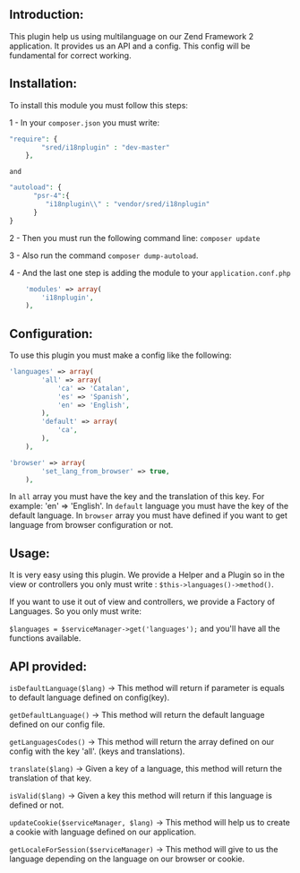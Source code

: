 Introduction:
-------------

This plugin help us using multilanguage on our Zend Framework 2 application. It provides us
an API and a config. This config will be fundamental for correct working.


Installation:
-------------

To install this module you must follow this steps:

1 - In your `composer.json` you must write:

```php
"require": {
        "sred/i18nplugin" : "dev-master"
    },
```
    and

```php
"autoload": {
      "psr-4":{
         "i18nplugin\\" : "vendor/sred/i18nplugin"
      }
}
```

2 - Then you must run the following command line: `composer update`

3 - Also run the command `composer dump-autoload`.

4 - And the last one step is adding the module to your `application.conf.php`
```php
    'modules' => array(
        'i18nplugin',
    ),
```

Configuration:
--------------
To use this plugin you must make a config like the following:

```php
'languages' => array(
        'all' => array(
            'ca' => 'Catalan',
            'es' => 'Spanish',
            'en' => 'English',
        ),
        'default' => array(
            'ca',
        ),
    ),
```

```php
'browser' => array(
        'set_lang_from_browser' => true,
    ),
```

In `all` array you must have the key and the translation of this key. For example: 'en' => 'English'.
In `default` language you must have the key of the default language.
In `browser` array you must have defined if you want to get language from browser configuration or not.



Usage:
------

It is very easy using this plugin. We provide a Helper and a Plugin so in the view or controllers you only must write :
`$this->languages()->method()`.

If you want to use it out of view and controllers, we provide a Factory of Languages. So you only must write:

`$languages = $serviceManager->get('languages');` and you'll have all the functions available.




API provided:
-------------
`isDefaultLanguage($lang)` -> This method will return if parameter is equals to default language defined on config(key).

`getDefaultLanguage()` -> This method will return the default language defined on our config file.

`getLanguagesCodes()` -> This method will return the array defined on our config with the key 'all'. (keys and translations).

`translate($lang)` -> Given a key of a language, this method will return the translation of that key.

`isValid($lang)` -> Given a key this method will return if this language is defined or not.

`updateCookie($serviceManager, $lang)` -> This method will help us to create a cookie with language defined on our application.

`getLocaleForSession($serviceManager)` -> This method will give to us the language depending on the language on our browser or cookie.
